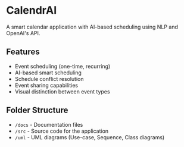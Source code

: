 # CalendrAI
A smart calendar application with AI-based scheduling using NLP and OpenAI's API.

## Features
- Event scheduling (one-time, recurring)
- AI-based smart scheduling
- Schedule conflict resolution
- Event sharing capabilities
- Visual distinction between event types

## Folder Structure
- `/docs` - Documentation files
- `/src` - Source code for the application
- `/uml` - UML diagrams (Use-case, Sequence, Class diagrams)
